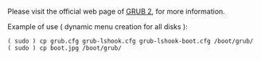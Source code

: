 Please visit the official web page of [GRUB 2](http://www.gnu.org/software/grub/grub.html), for more information.

Example of use ( dynamic menu creation for all disks ):

    ( sudo ) cp grub.cfg grub-lshook.cfg grub-lshook-boot.cfg /boot/grub/
    ( sudo ) cp boot.jpg /boot/grub/
    
